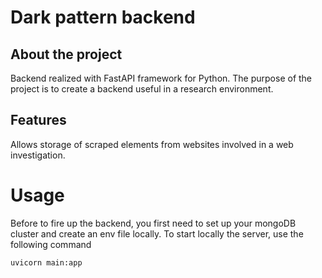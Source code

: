 # Dark pattern backend 

## About the project
Backend realized with FastAPI framework for Python.
The purpose of the project is to create a backend useful in a research environment.


## Features
Allows storage of scraped elements from websites involved in a web investigation.
# Usage
Before to fire up the backend, you first need to set up your mongoDB cluster and create an env file locally.
To start locally the server, use the following command
```
uvicorn main:app
```


